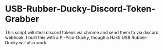 # USB-Rubber-Ducky-Discord-Token-Grabber
This script will steal discord tokens via chrome and send them to via discord webhook. I built this with a Pi-Pico-Ducky, though a Hak5 USB Rubber-Ducky will also work. 
